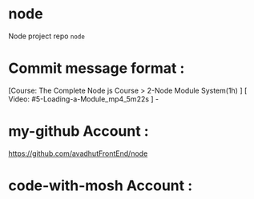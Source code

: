 # node
Node project repo `node`

# Commit message format : 
[Course: The Complete Node js Course > 2-Node Module System(1h) ] [ Video: #5-Loading-a-Module_mp4_5m22s ] -


# my-github Account : 
https://github.com/avadhutFrontEnd/node

# code-with-mosh Account : 